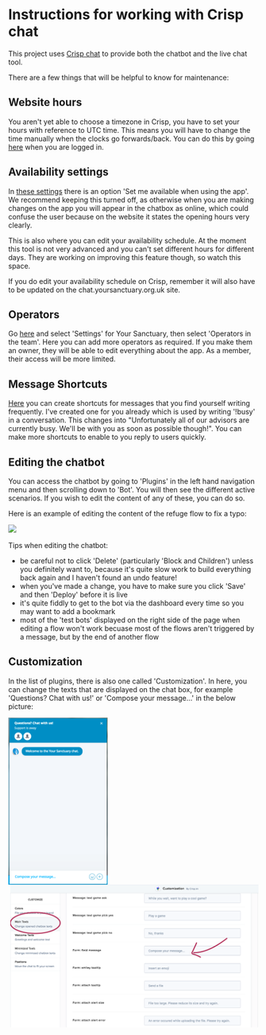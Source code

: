 # Instructions for working with Crisp chat

This project uses [Crisp chat](https://crisp.chat/en) to provide both the chatbot and the live chat tool.

There are a few things that will be helpful to know for maintenance:

## Website hours

You aren't yet able to choose a timezone in Crisp, you have to set your hours with reference to UTC time. This means you will have to change the time manually when the clocks go forwards/back. You can do this by going [here](https://app.crisp.chat/settings/availability/) when you are logged in.

## Availability settings

In [these settings](https://app.crisp.chat/settings/availability/) there is an option 'Set me available when using the app'. We recommend keeping this turned off, as otherwise when you are making changes on the app you will appear in the chatbox as online, which could confuse the user because on the website it states the opening hours very clearly.

This is also where you can edit your availability schedule. At the moment this tool is not very advanced and you can't set different hours for different days. They are working on improving this feature though, so watch this space.

If you do edit your availability schedule on Crisp, remember it will also have to be updated on the chat.yoursanctuary.org.uk site.

## Operators

Go [here](https://app.crisp.chat/settings/websites/) and select 'Settings' for Your Sanctuary, then select 'Operators in the team'. Here you can add more operators as required. If you make them an owner, they will be able to edit everything about the app. As a member, their access will be more limited.

## Message Shortcuts

[Here](https://app.crisp.chat/settings/shortcuts/) you can create shortcuts for messages that you find yourself writing frequently. I've created one for you already which is used by writing '!busy' in a conversation. This changes into "Unfortunately all of our advisors are currently busy. We'll be with you as soon as possible though!". You can make more shortcuts to enable to you reply to users quickly.

## Editing the chatbot

You can access the chatbot by going to 'Plugins' in the left hand navigation menu and then scrolling down to 'Bot'. You will then see the different active scenarios. If you wish to edit the content of any of these, you can do so.

Here is an example of editing the content of the refuge flow to fix a typo:

![](./instructions_assets/edit_chatbot_flow.gif)

Tips when editing the chatbot:

- be careful not to click 'Delete' (particularly 'Block and Children') unless you definitely want to, because it's quite slow work to build everything back again and I haven't found an undo feature!
- when you've made a change, you have to make sure you click 'Save' and then 'Deploy' before it is live
- it's quite fiddly to get to the bot via the dashboard every time so you may want to add a bookmark
- most of the 'test bots' displayed on the right side of the page when editing a flow won't work becuase most of the flows aren't triggered by a message, but by the end of another flow

## Customization

In the list of plugins, there is also one called 'Customization'. In here, you can change the texts that are displayed on the chat box, for example 'Questions? Chat with us!' or 'Compose your message...' in the below picture:

<img src="./instructions_assets/chatbox.png" width="200" style="float: left;">

<img src="./instructions_assets/edit_chatbox_texts.png" width="500" style="float: right;">
